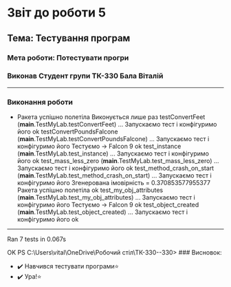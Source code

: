 # Звіт до роботи 5
## Тема: Тестування програм
### Мета роботи: Потестувати прогри
### Виконав Студент групи ТК-330 Бала Віталій
---
### Виконання роботи
- Ракета успішно полетіла
Виконується лише раз
testConvertFeet (__main__.TestMyLab.testConvertFeet) ... 
Запускаємо тест і конфігуримо його
ok
testConvertPoundsFalcone (__main__.TestMyLab.testConvertPoundsFalcone) ...
Запускаємо тест і конфігуримо його
Тестуємо -> Falcon 9
ok
test_instance (__main__.TestMyLab.test_instance) ...
Запускаємо тест і конфігуримо його
ok
test_mass_less_zero (__main__.TestMyLab.test_mass_less_zero) ...
Запускаємо тест і конфігуримо його
ok
test_method_crash_on_start (__main__.TestMyLab.test_method_crash_on_start) ...
Запускаємо тест і конфігуримо його
Згенерована імовірність = 0.370853577955377
Ракета успішно полетіла
ok
test_my_obj_attributes (__main__.TestMyLab.test_my_obj_attributes) ...
Запускаємо тест і конфігуримо його
Тестуємо -> Falcon 9
ok
test_object_created (__main__.TestMyLab.test_object_created) ... 
Запускаємо тест і конфігуримо його
ok

----------------------------------------------------------------------
Ran 7 tests in 0.067s

OK
PS C:\Users\vital\OneDrive\Робочий стіл\ТК-330\--330> 
    ### Висновок: 

- :heavy_check_mark: Навчився тестувати програми:star:
- :heavy_check_mark: Ура!:star: